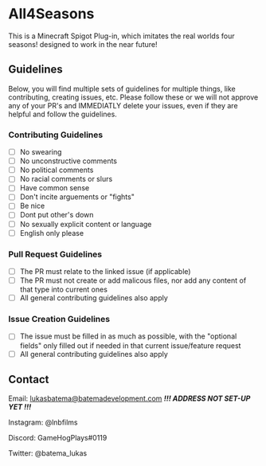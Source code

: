 # All4Seasons
This is a Minecraft Spigot Plug-in, which imitates the real worlds four seasons! designed to work in the near future! 

## Guidelines
Below, you will find multiple sets of guidelines for multiple things, like contributing, creating issues, etc. Please follow these or we will not approve any of your PR's and IMMEDIATLY delete your issues, even if they are helpful and follow the guidelines.

### Contributing Guidelines
- [ ] No swearing
- [ ] No unconstructive comments
- [ ] No political comments
- [ ] No racial comments or slurs
- [ ] Have common sense
- [ ] Don't incite arguements or "fights"
- [ ] Be nice
- [ ] Dont put other's down
- [ ] No sexually explicit content or language
- [ ] English only please
### Pull Request Guidelines
- [ ] The PR must relate to the linked issue (if applicable)
- [ ] The PR must not create or add malicous files, nor add any content of that type into current ones
- [ ] All general contributing guidelines also apply
### Issue Creation Guidelines
- [ ] The issue must be filled in as much as possible, with the "optional fields" only filled out if needed in that current issue/feature request
- [ ] All general contributing guidelines also apply
## Contact
Email: [lukasbatema@batemadevelopment.com](mailto:lukasbatema@batemadevelopment.com) ***!!! ADDRESS NOT SET-UP YET !!!***

Instagram: @lnbfilms

Discord: GameHogPlays#0119

Twitter: @batema_lukas
